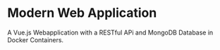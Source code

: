 # Modern Web Application

A Vue.js Webapplication with a RESTful APi and MongoDB Database in Docker Containers.